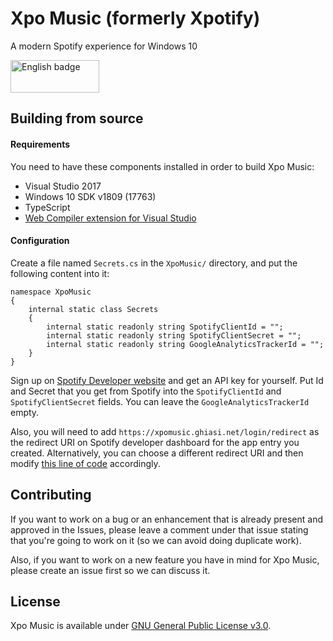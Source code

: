# Xpo Music (formerly Xpotify)
A modern Spotify experience for Windows 10

<a href='//www.microsoft.com/store/apps/9N1N68MC7FXR?cid=storebadge&ocid=badge'><img src='https://assets.windowsphone.com/85864462-9c82-451e-9355-a3d5f874397a/English_get-it-from-MS_InvariantCulture_Default.png' alt='English badge' width="142" height="52"/></a>

## Building from source

#### Requirements

You need to have these components installed in order to build Xpo Music:

* Visual Studio 2017
* Windows 10 SDK v1809 (17763)
* TypeScript
* [Web Compiler extension for Visual Studio](https://marketplace.visualstudio.com/items?itemName=MadsKristensen.WebCompiler)

#### Configuration

Create a file named `Secrets.cs` in the `XpoMusic/` directory, and put the following content into it:

    namespace XpoMusic
    {
        internal static class Secrets
        {
            internal static readonly string SpotifyClientId = "";
            internal static readonly string SpotifyClientSecret = "";
            internal static readonly string GoogleAnalyticsTrackerId = "";
        }
    }

Sign up on [Spotify Developer website](https://developer.spotify.com/) and get an API key for yourself. Put Id and Secret that you get from Spotify into the `SpotifyClientId` and `SpotifyClientSecret` fields. You can leave the `GoogleAnalyticsTrackerId` empty.

Also, you will need to add `https://xpomusic.ghiasi.net/login/redirect` as the redirect URI on Spotify developer dashboard for the app entry you created. Alternatively, you can choose a different redirect URI and then modify [this line of code](https://github.com/MahdiGhiasi/Xpotify/blob/7e003b9879104a5b8b771f48475feca92155de8a/Xpotify/SpotifyApi/Authorization.cs#L18) accordingly.

## Contributing

If you want to work on a bug or an enhancement that is already present and approved in the Issues, please leave a comment under that issue stating that you're going to work on it (so we can avoid doing duplicate work).

Also, if you want to work on a new feature you have in mind for Xpo Music, please create an issue first so we can discuss it.

## License

Xpo Music is available under [GNU General Public License v3.0](https://github.com/MahdiGhiasi/Xpotify/blob/master/LICENSE.md).
